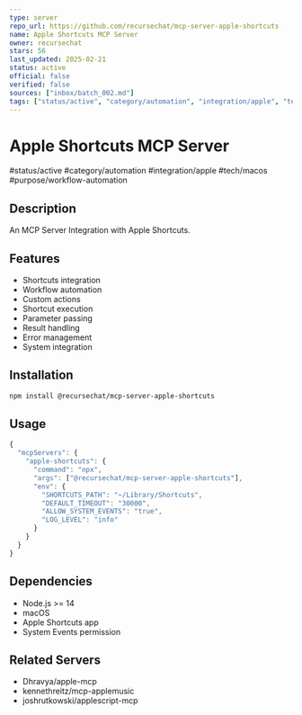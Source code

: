 ```yaml
---
type: server
repo_url: https://github.com/recursechat/mcp-server-apple-shortcuts
name: Apple Shortcuts MCP Server
owner: recursechat
stars: 56
last_updated: 2025-02-21
status: active
official: false
verified: false
sources: ["inbox/batch_002.md"]
tags: ["status/active", "category/automation", "integration/apple", "tech/macos", "purpose/workflow-automation"]
---
```


# Apple Shortcuts MCP Server

#status/active #category/automation #integration/apple #tech/macos #purpose/workflow-automation

## Description

An MCP Server Integration with Apple Shortcuts.

## Features

- Shortcuts integration
- Workflow automation
- Custom actions
- Shortcut execution
- Parameter passing
- Result handling
- Error management
- System integration

## Installation

```bash
npm install @recursechat/mcp-server-apple-shortcuts
```

## Usage

```javascript
{
  "mcpServers": {
    "apple-shortcuts": {
      "command": "npx",
      "args": ["@recursechat/mcp-server-apple-shortcuts"],
      "env": {
        "SHORTCUTS_PATH": "~/Library/Shortcuts",
        "DEFAULT_TIMEOUT": "30000",
        "ALLOW_SYSTEM_EVENTS": "true",
        "LOG_LEVEL": "info"
      }
    }
  }
}
```

## Dependencies

- Node.js >= 14
- macOS
- Apple Shortcuts app
- System Events permission

## Related Servers

- Dhravya/apple-mcp
- kennethreitz/mcp-applemusic
- joshrutkowski/applescript-mcp